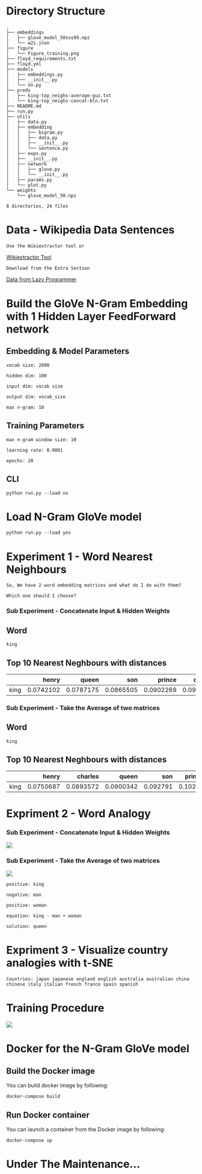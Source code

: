 # Directory Structure
```text
.
├── embeddings
│   ├── glove_model_50sxs99.npz
│   └── w2i.json
├── figure
│   └── Figure_training.png
├── floyd_requirements.txt
├── floyd.yml
├── models
│   ├── embeddings.py
│   ├── __init__.py
│   └── nn.py
├── preds
│   ├── king-top_neighs-average-guz.txt
│   └── king-top_neighs-concat-bln.txt
├── README.md
├── run.py
├── utils
│   ├── data.py
│   ├── embedding
│   │   ├── bigram.py
│   │   ├── data.py
│   │   ├── __init__.py
│   │   └── sentence.py
│   ├── exps.py
│   ├── __init__.py
│   ├── network
│   │   ├── glove.py
│   │   └── __init__.py
│   ├── params.py
│   └── plot.py
└── weights
    └── glove_model_50.npz

8 directories, 24 files
```


# Data - Wikipedia Data Sentences

```text
Use the Wikiextractor tool or
```
[Wikiextractor Tool](https://github.com/attardi/wikiextractor)
```text
Download from the Extra Section
```
[Data from Lazy Programmer](https://deeplearningcourses.com/c/natural-language-processing-with-deep-learning-in-python)

# Build the GloVe N-Gram Embedding with 1 Hidden Layer FeedForward network

## Embedding & Model Parameters
```text
vocab size: 2000
```
```text
hidden dim: 100
```
```text
input dim: vocab size
```
```text
output dim: vocab_size
```
```text
max n-gram: 10
```

## Training Parameters
```text
max n-gram window size: 10
```
```text
learning rate: 0.0001
```

```text
epochs: 20
```

## CLI
```shell
python run.py --load no
```

# Load N-Gram GloVe model
```shell
python run.py --load yes
```


# Experiment 1 - Word Nearest Neighbours
```text
So, We have 2 word embedding matrices and what do I do with them?
```
```text
Which one should I choose?
```

### Sub Experiment - Concatenate Input & Hidden Weights
## Word
```text
king
```
## Top 10 Nearest Neghbours with distances
|      |     henry |     queen |       son |    prince |   charles |     duke |    louis |   father |   emperor |
|:-----|----------:|----------:|----------:|----------:|----------:|---------:|---------:|---------:|----------:|
| king | 0.0742102 | 0.0787175 | 0.0865505 | 0.0902269 | 0.0914884 | 0.101578 | 0.103746 | 0.105445 |  0.105927 |

### Sub Experiment - Take the Average of two matrices
## Word
```text
king
```

## Top 10 Nearest Neghbours with distances
|      |     henry |   charles |     queen |      son |   prince |   edward |    louis |     duke |   father |
|:-----|----------:|----------:|----------:|---------:|---------:|---------:|---------:|---------:|---------:|
| king | 0.0750687 | 0.0893572 | 0.0900342 | 0.092791 |  0.10205 | 0.107328 | 0.108777 | 0.115705 | 0.120697 |


# Expriment 2 - Word Analogy

### Sub Experiment - Concatenate Input & Hidden Weights
![](figures/Figure_visualize_concatenate.png)


### Sub Experiment - Take the Average of two matrices
![](figures/Figure_visualize_average.png)

```text
positive: king
```
```text
negative: man
```
```text
positive: woman
```
```text
equation: king - man + woman
```
```text
solution: queen
```

# Expriment 3 - Visualize country analogies with t-SNE
```text
Countries: japan japanese england english australia australian china chinese italy italian french france spain spanish
```

# Training Procedure
![](figures/Figure_training.png)


# Docker for the N-Gram GloVe model

## Build the Docker image

You can build docker image by following:

```shell
docker-compose build
```

## Run Docker container

You can launch a container from the Docker image by following:

```shell
docker-compose up
```


# Under The Maintenance...

